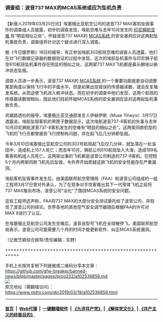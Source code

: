 ### 调查组：波音737 MAX的MCAS系统或应为坠机负责
------------------------

<div class="post_content" itemprop="articleBody">
 <p>
  【新唐人2019年03月20日讯】埃塞俄比亚航空公司的波音737 MAX客机坠毁事件的调查组人员披露，初步的调查发现，埃航空难与去年10月发生的
  <a href="https://www.ntdtv.com/gb/印尼狮航空难.htm">
   印尼狮航空难
  </a>
  有“明显相似之处”，怀疑波音737 MAX的
  <a href="https://www.ntdtv.com/gb/mcas系统.htm">
   MCAS系统
  </a>
  的安全漏洞应对这两起坠机事故负责，调查组将针对这个疑点进行深入调查。
 </p>
 <p>
  据《今日俄罗斯》18日的报导，有正参加埃航302航班空难的调查人员透露，他们在对飞行数据记录器的数据验证的过程中发现，这次的埃航坠机事件与印尼狮子航空610航班坠机事件存在明显的相似之处，这两架737 MAX飞机都是鼻头朝地以俯冲状态坠毁。
 </p>
 <p>
  调查人员进一步表示，波音737 MAX的
  <a href="https://www.ntdtv.com/gb/mcas系统.htm">
   MCAS系统
  </a>
  的一个重要功能就是自动调整尾部角度以保持飞行中的平面水平。但是如果出现错误的传感器读数，就会反复触发系统，从而迫使飞机进入俯冲状态。而在初步的调查中他们发现，这两个航班的传感器读数很相似，因此他们目前怀疑MCAS系统的安全漏洞应该对这两起坠机事故负责。
 </p>
 <p>
  另据路透社的报导，埃塞俄比亚交通部发言人伊赫伊斯（Muse Yiheyis）3月17日透露说，埃航坠毁客机的黑匣子数据显示，这次埃航波音737-8客机的失事与去年10月印尼狮航波音737-8客机发生的空难有“明显的相似之处”。这两架同款机型的飞机的飞行员都曾报告飞行控制有问题，并在起飞后几分钟即坠毁。
 </p>
 <p>
  今年3月10日埃塞俄比亚航空公司的302号航班起飞后仅几分钟，就坠落在一处油田中，造成机上157人死亡；而去年10月，狮航公司610航班坠入大海，造成189名乘客和机组人员死亡。这两架出事的飞机都是波音公司制造的737-8客机。在短短5个月内两架同款飞机先后坠毁，令外界开始质疑这款飞机的安全性能存在严重漏洞。
 </p>
 <p>
  埃航客机坠毁事件发生后，由美国联邦航空管理局（FAA）和波音公司组成的一组工程师3月17日曾对外承认，为了在竞争对手空客推出其下一代窄体飞机之前将737 MAX推向市场，波音公司“淡化”了围绕MCAS系统的安全问题。
 </p>
 <p>
  这些工程师还声称，FAA将737 MAX的大部分安全测试委托给了波音公司，并轻信了波音公司的结论。世界各地的其他空气安全调节器随后根据FAA的许可对MAX 8进行了认证。
 </p>
 <p>
  在埃塞俄比亚航空公司发生空难后，波音该型号飞机在全球被停飞。美国联邦航空局表示，波音公司可能需要几个月的时间才能更新软件、纠正MCAS系统漏洞。
 </p>
 <p>
  （记者竺颖综合报导/责任编辑：东野）
 </p>
 <div class="single_ad">
 </div>
</div>

+++++++++++++++++++++++++++++++++++++++++++++++++++++++++++<br/><br/>
手机上长按并复制下列链接或二维码分享本文章：<br/>
https://github.com/gfw-breaker/banned-news/blob/master/pages/prog202/a102536856.md <br/>
<a href='https://github.com/gfw-breaker/banned-news/blob/master/pages/prog202/a102536856.md'><img src='https://github.com/gfw-breaker/banned-news/blob/master/pages/prog202/a102536856.md.png'/></a> <br/>
原文地址（需翻墙访问）：https://www.ntdtv.com/gb/2019/03/19/a102536856.html


------------------------
#### [首页](https://github.com/gfw-breaker/banned-news/blob/master/README.md) &nbsp;|&nbsp; [Web代理](https://github.com/labour-camp/helloworld) &nbsp;|&nbsp; [一键翻墙软件](https://github.com/gfw-breaker/nogfw/blob/master/README.md) &nbsp;| [《九评共产党》](https://github.com/gfw-breaker/9ping.md/blob/master/README.md#九评之一评共产党是什么) | [《解体党文化》](https://github.com/gfw-breaker/jtdwh.md/blob/master/README.md) | [《共产主义的终极目的》](https://github.com/gfw-breaker/gczydzjmd.md/blob/master/README.md)

